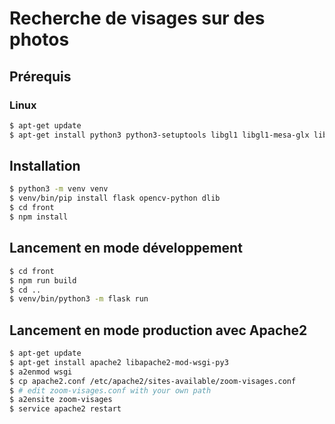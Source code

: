 # Recherche de visages sur des photos

## Prérequis

### Linux

```sh
$ apt-get update 
$ apt-get install python3 python3-setuptools libgl1 libgl1-mesa-glx libglib2.0-0 python3-venv
```

## Installation

```sh
$ python3 -m venv venv
$ venv/bin/pip install flask opencv-python dlib
$ cd front
$ npm install
```

## Lancement en mode développement

```sh
$ cd front
$ npm run build
$ cd ..
$ venv/bin/python3 -m flask run
```

## Lancement en mode production avec Apache2

```sh
$ apt-get update
$ apt-get install apache2 libapache2-mod-wsgi-py3
$ a2enmod wsgi
$ cp apache2.conf /etc/apache2/sites-available/zoom-visages.conf
$ # edit zoom-visages.conf with your own path
$ a2ensite zoom-visages
$ service apache2 restart
```
